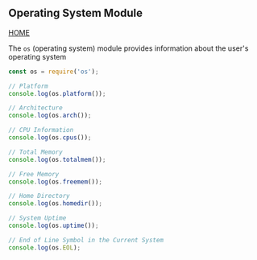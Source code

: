 ## Operating System Module

[HOME](../README.md)

The `os` (operating system) module provides information about the user's operating system

```js
const os = require('os');

// Platform
console.log(os.platform());

// Architecture
console.log(os.arch());

// CPU Information
console.log(os.cpus());

// Total Memory
console.log(os.totalmem());

// Free Memory
console.log(os.freemem());

// Home Directory
console.log(os.homedir());

// System Uptime
console.log(os.uptime());

// End of Line Symbol in the Current System
console.log(os.EOL);
```
